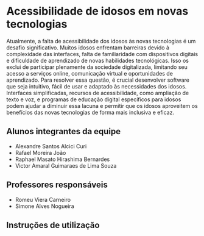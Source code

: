 # Acessibilidade de idosos em novas tecnologias

Atualmente, a falta de acessibilidade dos idosos às novas tecnologias é um desafio significativo. Muitos idosos enfrentam barreiras devido à complexidade das interfaces, falta de familiaridade com dispositivos digitais e dificuldade de aprendizado de novas habilidades tecnológicas. Isso os exclui de participar plenamente da sociedade digitalizada, limitando seu acesso a serviços online, comunicação virtual e oportunidades de aprendizado. Para resolver essa questão, é crucial desenvolver software que seja intuitivo, fácil de usar e adaptado às necessidades dos idosos. Interfaces simplificadas, recursos de acessibilidade, como ampliação de texto e voz, e programas de educação digital específicos para idosos podem ajudar a diminuir essa lacuna e permitir que os idosos aproveitem os benefícios das novas tecnologias de forma mais inclusiva e eficaz.

## Alunos integrantes da equipe

* Alexandre Santos Alcici Curi
* Rafael Moreira João
* Raphael Masato Hirashima Bernardes
* Victor Amaral Guimaraes de Lima Souza

## Professores responsáveis

* Romeu Viera Carneiro 
* Simone Alves Nogueira

## Instruções de utilização
